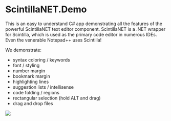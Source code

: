 # ScintillaNET.Demo
This is an easy to understand C# app demonstrating all the features of the powerful ScintillaNET text editor component. ScintillaNET is a .NET wrapper for Scintilla, which is used as the primary code editor in numerous IDEs. Even the venerable Notepad++ uses Scintilla!

We demonstrate:

- syntax coloring / keywords
- font / styling
- number margin
- bookmark margin
- highlighting lines
- suggestion lists / intellisense
- code folding / regions
- rectangular selection (hold ALT and drag)
- drag and drop files

![](https://github.com/hgupta9/ScintillaNET.Demo/raw/master/images/demo1.png)
